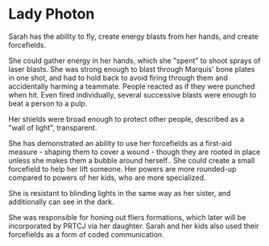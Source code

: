 # Lady Photon
Sarah has the ability to fly, create energy blasts from her hands, and create forcefields.

She could gather energy in her hands, which she "spent" to shoot sprays of laser blasts. She was strong enough to blast through Marquis' bone plates in one shot, and had to hold back to avoid firing through them and accidentally harming a teammate. People reacted as if they were punched when hit. Even fired individually, several successive blasts were enough to beat a person to a pulp.

Her shields were broad enough to protect other people, described as a "wall of light", transparent.

She has demonstrated an ability to use her forcefields as a first-aid measure - shaping them to cover a wound - though they are rooted in place unless she makes them a bubble around herself.. She could create a small forcefield to help her lift someone.
Her powers are more rounded-up compared to powers of her kids, who are more specialized.

She is resistant to blinding lights in the same way as her sister, and additionally can see in the dark.

She was responsible for honing out fliers formations, which later will be incorporated by PRTCJ via her daughter. Sarah and her kids also used their forcefields as a form of coded communication.
